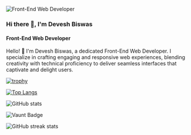 ![Front-End Web Developer](https://i.ibb.co/bRC5vhf/git-Banner-PNG.png)

### Hi there 👋, I'm Devesh Biswas
#### Front-End Web Developer
Hello! 👋 I'm Devesh Biswas, a dedicated Front-End Web Developer. I specialize in crafting engaging and responsive web experiences, blending creativity with technical proficiency to deliver seamless interfaces that captivate and delight users.

[![trophy](https://github-profile-trophy.vercel.app/?username=deveshbis)](https://github.com/ryo-ma/github-profile-trophy)

[![Top Langs](https://github-readme-stats.vercel.app/api/top-langs/?username=deveshbis)](https://github.com/anuraghazra/github-readme-stats)

![GitHub stats](https://github-readme-stats.vercel.app/api?username=deveshbis&show_icons=true&count_private=true)  

![Vaunt Badge](https://api.vaunt.dev/v1/github/entities/deveshbis/contributions?format=svg&private=true)  

![GitHub streak stats](https://streak-stats.demolab.com/?user=deveshbis) 
